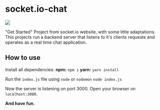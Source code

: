 # socket.io-chat

<img src="https://i.imgur.com/CtCXVMv.png"/>

"Get Started" Project from socket.io website, with some little adaptations.
This projects run a backend server that listens to it's clients requests and operates as a real time chat application.

## How to use

Install all dependencies:
**npm:**
`npm i`
**yarn:**
`yarn install`

Run the `index.js` file using `node` or `nodemon`
`node index.js`

Now the server is listening on port 3000.
Open your browser on `localhost:3000`.

**And have fun.**
